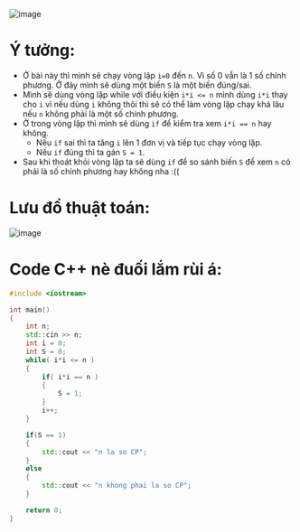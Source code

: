 ![image](https://user-images.githubusercontent.com/93697962/140341421-c22ab995-4efc-48a1-843c-a4d59f5e6b18.png)

# Ý tưởng:
- Ở bài này thì mình sẽ chạy vòng lặp `i=0` đến `n`. Vì số 0 vẫn là 1 số chính phương. Ở đây mình sẽ dùng một biến `S` là một biến đúng/sai.
- Mình sẽ dùng vòng lặp while với điều kiện `i*i <= n` mình dùng `i*i` thay cho `i` vì nếu dùng `i` không thôi thì sẽ có thể làm vòng lặp chạy khá lâu nếu `n` không phải là một số chính phương.
- Ở trong vòng lặp thì mình sẽ dùng `if` để kiểm tra xem `i*i == n` hay không. 
   - Nếu `if` sai thì ta tăng `i` lên 1 đơn vị và tiếp tục chạy vòng lặp.
   - Nếu `if` đúng thì ta gán `S = 1`.
- Sau khi thoát khỏi vòng lặp ta sẽ dùng `if` để so sánh biến `S` để xem `n` có phải là số chính phương hay không nha :((

# Lưu đồ thuật toán:
![image](https://user-images.githubusercontent.com/93697962/140363490-348c2f6a-af77-40fe-975c-2a6ec33f5fac.png)

# Code C++ nè đuối lắm rùi á:
```c++
#include <iostream>

int main()
{
	int n;
	std::cin >> n;
	int i = 0;
	int S = 0;
	while( i*i <= n )
	{
		if( i*i == n )
		{
			S = 1;
		}
		i++;
	}

	if(S == 1)
	{
		std::cout << "n la so CP";
	}
	else
	{
		std::cout << "n khong phai la so CP";
	}

	return 0;
}
```
